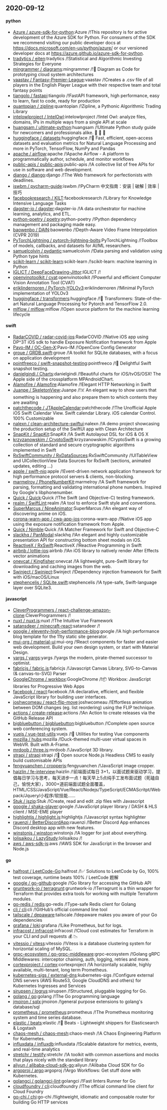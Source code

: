 ## 2020-09-12

#### python
* [Azure / azure-sdk-for-python](https://github.com/Azure/azure-sdk-for-python):Azure /!This repository is for active development of the Azure SDK for Python. For consumers of the SDK we recommend visiting our public developer docs at https://docs.microsoft.com/en-us/python/azure/ or our versioned developer docs at https://azure.github.io/azure-sdk-for-python.
* [tradytics / eiten](https://github.com/tradytics/eiten):tradytics /!Statistical and Algorithmic Investing Strategies for Everyone
* [mingrammer / diagrams](https://github.com/mingrammer/diagrams):mingrammer /!🎨
Diagram as Code for prototyping cloud system architectures
* [vaastav / Fantasy-Premier-League](https://github.com/vaastav/Fantasy-Premier-League):vaastav /!Creates a .csv file of all players in the English Player League with their respective team and total fantasy points
* [tiangolo / fastapi](https://github.com/tiangolo/fastapi):tiangolo /!FastAPI framework, high performance, easy to learn, fast to code, ready for production
* [quantopian / zipline](https://github.com/quantopian/zipline):quantopian /!Zipline, a Pythonic Algorithmic Trading Library
* [intelowlproject / IntelOwl](https://github.com/intelowlproject/IntelOwl):intelowlproject /!Intel Owl: analyze files, domains, IPs in multiple ways from a single API at scale
* [huangsam / ultimate-python](https://github.com/huangsam/ultimate-python):huangsam /!Ultimate Python study guide for newcomers and professionals alike.
🐍
🐍
🐍
* [huggingface / datasets](https://github.com/huggingface/datasets):huggingface /!🤗
Fast, efficient, open-access datasets and evaluation metrics for Natural Language Processing and more in PyTorch, TensorFlow, NumPy and Pandas
* [apache / airflow](https://github.com/apache/airflow):apache /!Apache Airflow - A platform to programmatically author, schedule, and monitor workflows
* [public-apis / public-apis](https://github.com/public-apis/public-apis):public-apis /!A collective list of free APIs for use in software and web development.
* [django / django](https://github.com/django/django):django /!The Web framework for perfectionists with deadlines.
* [iswbm / pycharm-guide](https://github.com/iswbm/pycharm-guide):iswbm /!PyCharm 中文指南：安装 | 破解 | 效率 | 技巧
* [facebookresearch / KILT](https://github.com/facebookresearch/KILT):facebookresearch /!Library for Knowledge Intensive Language Tasks
* [dagster-io / dagster](https://github.com/dagster-io/dagster):dagster-io /!A data orchestrator for machine learning, analytics, and ETL.
* [python-poetry / poetry](https://github.com/python-poetry/poetry):python-poetry /!Python dependency management and packaging made easy.
* [baowenbo / DAIN](https://github.com/baowenbo/DAIN):baowenbo /!Depth-Aware Video Frame Interpolation (CVPR 2019)
* [PyTorchLightning / pytorch-lightning-bolts](https://github.com/PyTorchLightning/pytorch-lightning-bolts):PyTorchLightning /!Toolbox of models, callbacks, and datasets for AI/ML researchers.
* [samuelcolvin / pydantic](https://github.com/samuelcolvin/pydantic):samuelcolvin /!Data parsing and validation using Python type hints
* [scikit-learn / scikit-learn](https://github.com/scikit-learn/scikit-learn):scikit-learn /!scikit-learn: machine learning in Python
* [IGLICT / DeepFaceDrawing-Jittor](https://github.com/IGLICT/DeepFaceDrawing-Jittor):IGLICT /!
* [openvinotoolkit / cvat](https://github.com/openvinotoolkit/cvat):openvinotoolkit /!Powerful and efficient Computer Vision Annotation Tool (CVAT)
* [eriklindernoren / PyTorch-YOLOv3](https://github.com/eriklindernoren/PyTorch-YOLOv3):eriklindernoren /!Minimal PyTorch implementation of YOLOv3
* [huggingface / transformers](https://github.com/huggingface/transformers):huggingface /!🤗
Transformers: State-of-the-art Natural Language Processing for Pytorch and TensorFlow 2.0.
* [mlflow / mlflow](https://github.com/mlflow/mlflow):mlflow /!Open source platform for the machine learning lifecycle

#### swift
* [RadarCOVID / radar-covid-ios](https://github.com/RadarCOVID/radar-covid-ios):RadarCOVID /!Native iOS app using DP^3T iOS sdk to handle Exposure Notification framework from Apple
* [Pavo-IM / OC-Gen-X](https://github.com/Pavo-IM/OC-Gen-X):Pavo-IM /!OpenCore Config Generator
* [groue / GRDB.swift](https://github.com/groue/GRDB.swift):groue /!A toolkit for SQLite databases, with a focus on application development
* [pointfreeco / swift-snapshot-testing](https://github.com/pointfreeco/swift-snapshot-testing):pointfreeco /!📸
Delightful Swift snapshot testing.
* [danielgindi / Charts](https://github.com/danielgindi/Charts):danielgindi /!Beautiful charts for iOS/tvOS/OSX! The Apple side of the crossplatform MPAndroidChart.
* [Alamofire / Alamofire](https://github.com/Alamofire/Alamofire):Alamofire /!Elegant HTTP Networking in Swift
* [Juanpe / SkeletonView](https://github.com/Juanpe/SkeletonView):Juanpe /!☠️
An elegant way to show users that something is happening and also prepare them to which contents they are awaiting
* [patchthecode / JTAppleCalendar](https://github.com/patchthecode/JTAppleCalendar):patchthecode /!The Unofficial Apple iOS Swift Calendar View. Swift calendar Library. iOS calendar Control. 100% Customizable
* [nalexn / clean-architecture-swiftui](https://github.com/nalexn/clean-architecture-swiftui):nalexn /!A demo project showcasing the production setup of the SwiftUI app with Clean Architecture
* [SnapKit / SnapKit](https://github.com/SnapKit/SnapKit):SnapKit /!A Swift Autolayout DSL for iOS & OS X
* [krzyzanowskim / CryptoSwift](https://github.com/krzyzanowskim/CryptoSwift):krzyzanowskim /!CryptoSwift is a growing collection of standard and secure cryptographic algorithms implemented in Swift
* [RxSwiftCommunity / RxDataSources](https://github.com/RxSwiftCommunity/RxDataSources):RxSwiftCommunity /!UITableView and UICollectionView Data Sources for RxSwift (sections, animated updates, editing ...)
* [apple / swift-nio](https://github.com/apple/swift-nio):apple /!Event-driven network application framework for high performance protocol servers & clients, non-blocking.
* [marmelroy / PhoneNumberKit](https://github.com/marmelroy/PhoneNumberKit):marmelroy /!A Swift framework for parsing, formatting and validating international phone numbers. Inspired by Google's libphonenumber.
* [Quick / Quick](https://github.com/Quick/Quick):Quick /!The Swift (and Objective-C) testing framework.
* [realm / SwiftLint](https://github.com/realm/SwiftLint):realm /!A tool to enforce Swift style and conventions.
* [SuperMarcus / NineAnimator](https://github.com/SuperMarcus/NineAnimator):SuperMarcus /!An elegant way of discovering anime on iOS.
* [corona-warn-app / cwa-app-ios](https://github.com/corona-warn-app/cwa-app-ios):corona-warn-app /!Native iOS app using the exposure notification framework from Apple.
* [Quick / Nimble](https://github.com/Quick/Nimble):Quick /!A Matcher Framework for Swift and Objective-C
* [slackhq / PanModal](https://github.com/slackhq/PanModal):slackhq /!An elegant and highly customizable presentation API for constructing bottom sheet modals on iOS.
* [ReactiveX / RxSwift](https://github.com/ReactiveX/RxSwift):ReactiveX /!Reactive Programming in Swift
* [airbnb / lottie-ios](https://github.com/airbnb/lottie-ios):airbnb /!An iOS library to natively render After Effects vector animations
* [onevcat / Kingfisher](https://github.com/onevcat/Kingfisher):onevcat /!A lightweight, pure-Swift library for downloading and caching images from the web.
* [Swinject / Swinject](https://github.com/Swinject/Swinject):Swinject /!Dependency injection framework for Swift with iOS/macOS/Linux
* [stephencelis / SQLite.swift](https://github.com/stephencelis/SQLite.swift):stephencelis /!A type-safe, Swift-language layer over SQLite3.

#### javascript
* [CleverProgrammers / react-challenge-amazon-clone](https://github.com/CleverProgrammers/react-challenge-amazon-clone):CleverProgrammers /!
* [nuxt / nuxt.js](https://github.com/nuxt/nuxt.js):nuxt /!The Intuitive Vue Framework
* [satansdeer / minecraft-react](https://github.com/satansdeer/minecraft-react):satansdeer /!
* [google / eleventy-high-performance-blog](https://github.com/google/eleventy-high-performance-blog):google /!A high performance blog template for the 11ty static site generator.
* [mui-org / material-ui](https://github.com/mui-org/material-ui):mui-org /!React components for faster and easier web development. Build your own design system, or start with Material Design.
* [yargs / yargs](https://github.com/yargs/yargs):yargs /!yargs the modern, pirate-themed successor to optimist.
* [fabricjs / fabric.js](https://github.com/fabricjs/fabric.js):fabricjs /!Javascript Canvas Library, SVG-to-Canvas (& canvas-to-SVG) Parser
* [GoogleChrome / workbox](https://github.com/GoogleChrome/workbox):GoogleChrome /!📦
Workbox: JavaScript libraries for Progressive Web Apps
* [facebook / react](https://github.com/facebook/react):facebook /!A declarative, efficient, and flexible JavaScript library for building user interfaces.
* [joshwcomeau / react-flip-move](https://github.com/joshwcomeau/react-flip-move):joshwcomeau /!Effortless animation between DOM changes (eg. list reordering) using the FLIP technique.
* [actions / create-release](https://github.com/actions/create-release):actions /!An Action to create releases via the GitHub Release API
* [bigbluebutton / bigbluebutton](https://github.com/bigbluebutton/bigbluebutton):bigbluebutton /!Complete open source web conferencing system.
* [vuejs / vue-test-utils](https://github.com/vuejs/vue-test-utils):vuejs /!🔬
Utilities for testing Vue components
* [mozilla / hubs](https://github.com/mozilla/hubs):mozilla /!Duck-themed multi-user virtual spaces in WebVR. Built with A-Frame.
* [mrdoob / three.js](https://github.com/mrdoob/three.js):mrdoob /!JavaScript 3D library.
* [strapi / strapi](https://github.com/strapi/strapi):strapi /!🚀
Open source Node.js Headless CMS to easily build customisable APIs
* [fengyuanchen / cropperjs](https://github.com/fengyuanchen/cropperjs):fengyuanchen /!JavaScript image cropper.
* [haizlin / fe-interview](https://github.com/haizlin/fe-interview):haizlin /!前端面试每日 3+1，以面试题来驱动学习，提倡每日学习与思考，每天进步一点！每天早上5点纯手工发布面试题（死磕自己，愉悦大家），3000+道前端面试题全面覆盖，HTML/CSS/JavaScript/Vue/React/Nodejs/TypeScript/ECMAScritpt/Webpack/Jquery/小程序/软技能……
* [Stuk / jszip](https://github.com/Stuk/jszip):Stuk /!Create, read and edit .zip files with Javascript
* [google / shaka-player](https://github.com/google/shaka-player):google /!JavaScript player library / DASH & HLS client / MSE-EME player
* [highlightjs / highlight.js](https://github.com/highlightjs/highlight.js):highlightjs /!Javascript syntax highlighter
* [rauenzi / BetterDiscordApp](https://github.com/rauenzi/BetterDiscordApp):rauenzi /!Better Discord App enhances Discord desktop app with new features.
* [winstonjs / winston](https://github.com/winstonjs/winston):winstonjs /!A logger for just about everything.
* [lolisaikou / LazyStudy](https://github.com/lolisaikou/LazyStudy):lolisaikou /!
* [aws / aws-sdk-js](https://github.com/aws/aws-sdk-js):aws /!AWS SDK for JavaScript in the browser and Node.js

#### go
* [halfrost / LeetCode-Go](https://github.com/halfrost/LeetCode-Go):halfrost /!✅
Solutions to LeetCode by Go, 100% test coverage, runtime beats 100% / LeetCode 题解
* [google / go-github](https://github.com/google/go-github):google /!Go library for accessing the GitHub API
* [gruntwork-io / terragrunt](https://github.com/gruntwork-io/terragrunt):gruntwork-io /!Terragrunt is a thin wrapper for Terraform that provides extra tools for working with multiple Terraform modules.
* [go-redis / redis](https://github.com/go-redis/redis):go-redis /!Type-safe Redis client for Golang
* [cli / cli](https://github.com/cli/cli):cli /!GitHub’s official command line tool
* [tailscale / depaware](https://github.com/tailscale/depaware):tailscale /!depaware makes you aware of your Go dependencies
* [grafana / loki](https://github.com/grafana/loki):grafana /!Like Prometheus, but for logs.
* [infracost / infracost](https://github.com/infracost/infracost):infracost /!Cloud cost estimates for Terraform in your CLI and pull requests
💰
📉
* [vitessio / vitess](https://github.com/vitessio/vitess):vitessio /!Vitess is a database clustering system for horizontal scaling of MySQL.
* [grpc-ecosystem / go-grpc-middleware](https://github.com/grpc-ecosystem/go-grpc-middleware):grpc-ecosystem /!Golang gRPC Middlewares: interceptor chaining, auth, logging, retries and more.
* [cortexproject / cortex](https://github.com/cortexproject/cortex):cortexproject /!A horizontally scalable, highly available, multi-tenant, long term Prometheus.
* [kubernetes-sigs / external-dns](https://github.com/kubernetes-sigs/external-dns):kubernetes-sigs /!Configure external DNS servers (AWS Route53, Google CloudDNS and others) for Kubernetes Ingresses and Services
* [sirupsen / logrus](https://github.com/sirupsen/logrus):sirupsen /!Structured, pluggable logging for Go.
* [golang / go](https://github.com/golang/go):golang /!The Go programming language
* [jmoiron / sqlx](https://github.com/jmoiron/sqlx):jmoiron /!general purpose extensions to golang's database/sql
* [prometheus / prometheus](https://github.com/prometheus/prometheus):prometheus /!The Prometheus monitoring system and time series database.
* [elastic / beats](https://github.com/elastic/beats):elastic /!🐠
Beats - Lightweight shippers for Elasticsearch & Logstash
* [chaos-mesh / chaos-mesh](https://github.com/chaos-mesh/chaos-mesh):chaos-mesh /!A Chaos Engineering Platform for Kubernetes.
* [influxdata / influxdb](https://github.com/influxdata/influxdb):influxdata /!Scalable datastore for metrics, events, and real-time analytics
* [stretchr / testify](https://github.com/stretchr/testify):stretchr /!A toolkit with common assertions and mocks that plays nicely with the standard library
* [aliyun / alibaba-cloud-sdk-go](https://github.com/aliyun/alibaba-cloud-sdk-go):aliyun /!Alibaba Cloud SDK for Go
* [argoproj / argo](https://github.com/argoproj/argo):argoproj /!Argo Workflows: Get stuff done with Kubernetes.
* [golangci / golangci-lint](https://github.com/golangci/golangci-lint):golangci /!Fast linters Runner for Go
* [cloudfoundry / cli](https://github.com/cloudfoundry/cli):cloudfoundry /!The official command line client for Cloud Foundry
* [go-chi / chi](https://github.com/go-chi/chi):go-chi /!lightweight, idiomatic and composable router for building Go HTTP services
